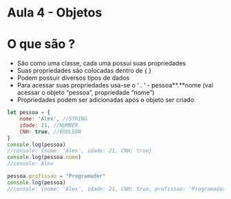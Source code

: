 # Aula 4 - Objetos

# O que são ?

- São como uma classe, cada uma possui suas propriedades
- Suas propriedades são colocadas dentro de { }
- Podem possuir diversos tipos de  dados
- Para acessar suas propriedades usa-se o ‘ . ‘ - pessoa**.**nome (vai acessar o objeto “pessoa”, propriedade “nome”)
- Propriedades podem ser adicionadas após o objeto ser criado

```jsx
let pessoa = {
	nome: 'Alex', //STRING
	idade: 21, //NUMBER
	CNH: true, //BOOLEAN
} 
console.log(pessoa)
//console: {nome: 'Alex', idade: 21, CNH: true}
console.log(pessoa.nome)
//console: Alex

pessoa.profissao = "Programador"
console.log(pessoa)
//console: {nome: 'Alex', idade: 21, CNH: true, profissao: 'Programador'}

```